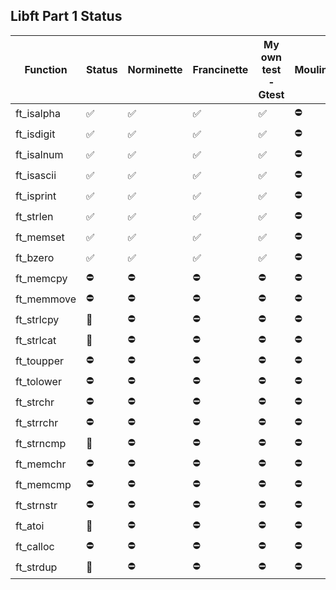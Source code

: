 
## Libft Part 1 Status
| Function | Status | Norminette | Francinette | My own test - Gtest | Moulinette
| --- | --- | --- | --- |--- | --- |
| ft_isalpha | ✅ | ✅ | ✅ | ✅ | ⛔️ |
| ft_isdigit | ✅ | ✅ | ✅ | ✅ | ⛔️ |
| ft_isalnum | ✅ | ✅ | ✅ | ✅ | ⛔️ |
| ft_isascii | ✅ | ✅ | ✅ | ✅ | ⛔️ |
| ft_isprint | ✅ | ✅ | ✅ | ✅ | ⛔️ |
| ft_strlen | ✅ | ✅ | ✅ | ✅ | ⛔️ |
| ft_memset | ✅ | ✅ | ✅ | ✅ | ⛔️ |
| ft_bzero | ✅ | ✅ | ✅ | ✅ | ⛔️ |
| ft_memcpy | ⛔️ | ⛔️ | ⛔️ | ⛔️ | ⛔️ |
| ft_memmove | ⛔️ | ⛔️ | ⛔️ | ⛔️ | ⛔️ |
| ft_strlcpy | 🔨 | ⛔️ | ⛔️ | ⛔️ | ⛔️ |
| ft_strlcat | 🔨 | ⛔️ | ⛔️ | ⛔️ | ⛔️ |
| ft_toupper | ⛔️ | ⛔️ | ⛔️ | ⛔️ | ⛔️ |
| ft_tolower | ⛔️ | ⛔️ | ⛔️ | ⛔️ | ⛔️ |
| ft_strchr | ⛔️ | ⛔️ | ⛔️ | ⛔️ | ⛔️ |
| ft_strrchr | ⛔️ | ⛔️ | ⛔️ | ⛔️ | ⛔️ |
| ft_strncmp | 🔨 | ⛔️ | ⛔️ | ⛔️ | ⛔️ |
| ft_memchr | ⛔️ | ⛔️ | ⛔️ | ⛔️ | ⛔️ |
| ft_memcmp | ⛔️ | ⛔️ | ⛔️ | ⛔️ | ⛔️ |
| ft_strnstr | ⛔️ | ⛔️ | ⛔️ | ⛔️ | ⛔️ |
| ft_atoi | 🔨 | ⛔️ | ⛔️ | ⛔️ | ⛔️ |
| ft_calloc | ⛔️ | ⛔️ | ⛔️ | ⛔️ | ⛔️ |
| ft_strdup | 🔨 | ⛔️ | ⛔️ | ⛔️ | ⛔️ |
